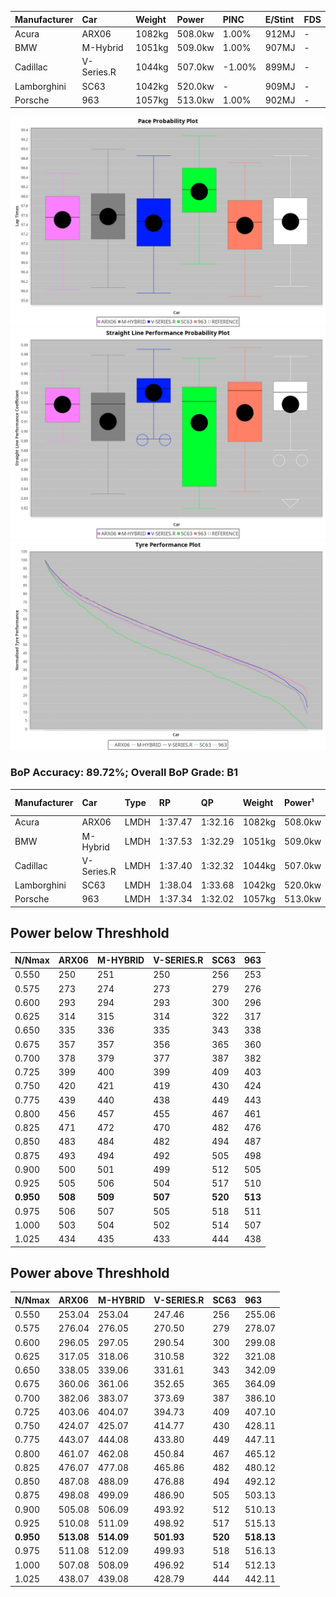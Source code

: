 | Manufacturer | Car        | Weight | Power   | PINC    | E/Stint | FDS     |
|:-|:-|:-|:-|:-|:-|:-|
| Acura        | ARX06      | 1082kg | 508.0kw | 1.00%   | 912MJ   |    -    |
| BMW          | M-Hybrid   | 1051kg | 509.0kw | 1.00%   | 907MJ   |    -    |
| Cadillac     | V-Series.R | 1044kg | 507.0kw | -1.00%  | 899MJ   |    -    |
| Lamborghini  | SC63       | 1042kg | 520.0kw |    -    | 909MJ   |    -    |
| Porsche      | 963        | 1057kg | 513.0kw | 1.00%   | 902MJ   |    -    |

![PACECHART](./IMG/ACOMETHOD.png)
![STRAIGHTLINEPERFORMANCECHART](./IMG/ACOMETHOD_sp.png)
![TYREPERFORMANCECHART](./IMG/ACOMETHOD_tw.png)

### BoP Accuracy: 89.72%; Overall BoP Grade: B1
| Manufacturer | Car        | Type | RP      | QP      | Weight | Power¹  | Threshhold | PINC    | Power²   | E/Stint | AVG Vmax  | FDS     | RDLC | L/Stint | BOP-Grade | Model Accuracy | Model Points | Match%  | SimDiff |
|:-|:-|:-|:-|:-|:-|:-|:-|:-|:-|:-|:-|:-|:-|:-|:-|:-|:-|:-|:-|
| Acura        | ARX06      | LMDH | 1:37.47 | 1:32.16 | 1082kg | 508.0kw | 210.0kph   | 1.00%   | 513.10kw |  912MJ  | 306.46kph |    -    | 0.99 | 29      | -B1       | 100.00%        | 996          | 87.58%  | +0.12   |
| BMW          | M-Hybrid   | LMDH | 1:37.53 | 1:32.29 | 1051kg | 509.0kw | 210.0kph   | 1.00%   | 514.10kw |  907MJ  | 305.23kph |    -    | 1.03 | 29      | ~A1       | 99.97%         | 2912         | 100.00% | +0.13   |
| Cadillac     | V-Series.R | LMDH | 1:37.40 | 1:32.32 | 1044kg | 507.0kw | 210.0kph   | -1.00%  | 501.90kw |  899MJ  | 307.98kph |    -    | 1.03 | 29      | ~A1       | 99.49%         | 5225         | 95.74%  | -0.17   |
| Lamborghini  | SC63       | LMDH | 1:38.04 | 1:33.68 | 1042kg | 520.0kw | 210.0kph   |    -    | 520.00kw |  909MJ  | 306.33kph |    -    | 1.06 | 30      | +C1       | 100.00%        | 784          | 75.29%  | #       |
| Porsche      | 963        | LMDH | 1:37.34 | 1:32.02 | 1057kg | 513.0kw | 210.0kph   | 1.00%   | 518.10kw |  902MJ  | 306.88kph |    -    | 1.02 | 29      | -B1       | 99.92%         | 14207        | 89.99%  | +0.09   |

## Power below Threshhold
| N/Nmax    | ARX06   | M-HYBRID | V-SERIES.R | SC63    | 963     |
|:-|:-|:-|:-|:-|:-|
|  0.550    |  250    |  251     |  250       |  256    |  253    |
|  0.575    |  273    |  274     |  273       |  279    |  276    |
|  0.600    |  293    |  294     |  293       |  300    |  296    |
|  0.625    |  314    |  315     |  314       |  322    |  317    |
|  0.650    |  335    |  336     |  335       |  343    |  338    |
|  0.675    |  357    |  357     |  356       |  365    |  360    |
|  0.700    |  378    |  379     |  377       |  387    |  382    |
|  0.725    |  399    |  400     |  399       |  409    |  403    |
|  0.750    |  420    |  421     |  419       |  430    |  424    |
|  0.775    |  439    |  440     |  438       |  449    |  443    |
|  0.800    |  456    |  457     |  455       |  467    |  461    |
|  0.825    |  471    |  472     |  470       |  482    |  476    |
|  0.850    |  483    |  484     |  482       |  494    |  487    |
|  0.875    |  493    |  494     |  492       |  505    |  498    |
|  0.900    |  500    |  501     |  499       |  512    |  505    |
|  0.925    |  505    |  506     |  504       |  517    |  510    |
| **0.950** | **508** | **509**  | **507**    | **520** | **513** |
|  0.975    |  506    |  507     |  505       |  518    |  511    |
|  1.000    |  503    |  504     |  502       |  514    |  507    |
|  1.025    |  434    |  435     |  433       |  444    |  438    |

## Power above Threshhold
| N/Nmax    | ARX06      | M-HYBRID   | V-SERIES.R | SC63    | 963        |
|:-|:-|:-|:-|:-|:-|
|  0.550    |  253.04    |  253.04    |  247.46    |  256    |  255.06    |
|  0.575    |  276.04    |  276.05    |  270.50    |  279    |  278.07    |
|  0.600    |  296.05    |  297.05    |  290.54    |  300    |  299.08    |
|  0.625    |  317.05    |  318.06    |  310.58    |  322    |  321.08    |
|  0.650    |  338.05    |  339.06    |  331.61    |  343    |  342.09    |
|  0.675    |  360.06    |  361.06    |  352.65    |  365    |  364.09    |
|  0.700    |  382.06    |  383.07    |  373.69    |  387    |  386.10    |
|  0.725    |  403.06    |  404.07    |  394.73    |  409    |  407.10    |
|  0.750    |  424.07    |  425.07    |  414.77    |  430    |  428.11    |
|  0.775    |  443.07    |  444.08    |  433.80    |  449    |  447.11    |
|  0.800    |  461.07    |  462.08    |  450.84    |  467    |  465.12    |
|  0.825    |  476.07    |  477.08    |  465.86    |  482    |  480.12    |
|  0.850    |  487.08    |  488.09    |  476.88    |  494    |  492.12    |
|  0.875    |  498.08    |  499.09    |  486.90    |  505    |  503.13    |
|  0.900    |  505.08    |  506.09    |  493.92    |  512    |  510.13    |
|  0.925    |  510.08    |  511.09    |  498.92    |  517    |  515.13    |
| **0.950** | **513.08** | **514.09** | **501.93** | **520** | **518.13** |
|  0.975    |  511.08    |  512.09    |  499.93    |  518    |  516.13    |
|  1.000    |  507.08    |  508.09    |  496.92    |  514    |  512.13    |
|  1.025    |  438.07    |  439.08    |  428.79    |  444    |  442.11    |
